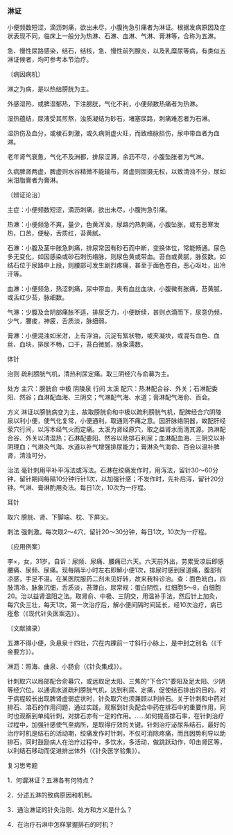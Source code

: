 ### 淋证

小便频数短涩，滴沥刺痛，欲出未尽，小腹拘急引痛者为淋证。根据发病原因及症状表现不同，临床上一般分为热淋、石淋、血淋、气淋、膏淋等，合称为五淋。

急、慢性尿路感染，结石，结核，急、慢性前列腺炎，以及乳糜尿等病，有类似五淋证候者，均可参考本节治疗。

〔病因病机〕

淋之为病，是以热结膀胱为主。

外感湿热，或脾湿郁热，下注膀胱，气化不利，小便频数热痛者为热淋。

湿热蕴结，尿液受其煎熬，浊质凝结为砂石，堵塞尿路，刺痛难忍者为石淋。

湿热伤及血分，或棱石刺激，或久病阴虚火旺，而致络脉损伤，尿中带血者为血淋。

老年肾气衰惫，气化不及洲都，排尿涩滞，余沥不尽，小腹坠胀者为气淋。

久病脾肾两虚，脾虚则水谷精微不能输布，肾虚则固摄无权，以致清浊不分，尿如米泔脂膏者为膏淋。

〔辨证论治〕

主症：小便频数短涩，滴沥刺痛，欲出未尽，小腹拘急引痛。

热淋：小便频急不爽，量少，色黄浑浊，尿路灼热刺痛，小腹坠胀，或有恶寒发热，口苦，便秘，舌质红，苔黄腻。

石淋：小腹及茎中胀急刺痛，排尿常因有砂石而中断，变换体位，常能畅通。尿色多无变化，如因感染或砂石刺伤络脉，则尿色黄或带血。苔白或黄腻，脉弦数。如结石位于尿路中上段，则腰部可发生剧烈疼痛，甚至于面色苍白，恶心呕吐，出冷汗等。

血淋：小便频急，热涩刺痛，尿中带血，夹有血丝血块，小腹微有胀痛，苔黄腻，或舌红少苔，脉细数。

气淋：少腹及会阴部痛胀不适，排尿乏力，小便断续，甚则点滴而下，尿意仍频，少气，腰痠，神疲，舌质淡，脉细弱。

膏淋：小便混浊如米泔，上有浮油，沉淀有絮状物，或夹凝块，或混有血色、血丝、血块，排尿不畅，口干，苔白微腻，脉象濡数。

体针

治则  疏利膀胱气机，清热利尿定痛。取三阴经穴与俞募为主。

处方  主穴：膀胱俞  中极  阴陵泉  行间  太溪  配穴：热淋配合谷、外关；石淋配委阳、然谷；血淋配血海、三阴交；气淋配气海、水道；膏淋配气海俞、百会。

方义  淋证以膀胱病变为主，故取膀胱俞和中极以疏利膀胱气机，配脾经合穴阴陵泉以利小便，使气化复常，小便通利，取通则不痛之意。因肝脉络阴器，故配肝经荥穴行间，以泻本经气火而定痛。太溪为肾经原穴，取之益肾水而清其源。热淋配合谷、外关以清湿热；石淋配委阳、然谷以助排石利尿；血淋配血海、三阴交以补阴理血；气淋灸气海、水道以补气增强排尿能力；膏淋灸气海俞、百会以温补脾肾，清浊可分。

治法  毫针刺用平补平泻法或泻法。石淋在绞痛发作时，用泻法，留针30～60分钟，留针期间每隔10分钟行针1次，以加强针感；不发作时，先补后泻，留针20分钟。气淋、膏淋酌用灸法。每日1次，10次为一疗程。

耳针

取穴  膀胱、肾、下脚端、枕、下屏尖。

刺法  强刺激。每次取2～4穴，留针20～30分钟，每日1次，10次为一疗程。

〔应用例案〕

李×，女，31岁。自诉：尿频、尿痛、腰痛已六天。六天前外出，劳累受凉后即感腰痛、尿频、尿痛。现每隔半小时左右即解小便1次，排尿时感到尿道痛，腹部有凉感，手足不温。在某医院服药二剂未见好转，故来我科诊治。查：面色㿠白，四肢清冷。脉象沉细，舌质淡，苔薄白。尿常规：蛋白阴性，红细胞5～8，白细胞20。治以益肾温阳之法。取肾俞、中极、三阴交，用温补手法，然后针上加灸，每穴灸三壮，每天1次，第一次治疗后，解小便间隔时间延长，经10次治疗，病已痊愈（《现代针灸医案选》）。

〔文献摘录〕

五淋不得小便，灸悬泉十四壮，穴在内踝前一寸斜行小脉上，是中封之别名（《千金要方》）。

淋沥：照海、曲泉、小肠俞（《针灸集成》）。

针刺取穴以局部配合俞募穴，或远取足太阳、三焦的“下合穴”委阳及足太阳、少阴等经穴位。以通调水道疏利膀胱气机，达到利尿、定痛，促使结石排出的目的。对于病程较长出现脾肾虚弱症状时，针灸取穴也须兼顾以利排石。关于针刺和中药对排石、溶石的作用问题，通过实践，观察到针灸配合中药在排石中的重要作用，同时也观察到单纯针刺，对排石亦有一定的作用。……如何提高排石率，在针刺治疗过程中，加强针感使气至病所，是取得疗效的关键。针刺治疗泌尿系结石，最好的治疗时机是结石的活动期，绞痛发作时针刺，不仅可消除疼痛，而且因势利导以助排石，同时鼓励病人在治疗过程中，多饮水，多活动，做跳跃动作，叩击肾区等，以利结石移动而促进排出体外（《针灸医学验集》）。

复习思考题

1．何谓淋证？五淋各有何特点？

2．分述五淋的致病原因和机制。

3．通治淋证的针灸治则、处方和方义是什么？

4．在治疗石淋中怎样掌握排石的时机？

 
